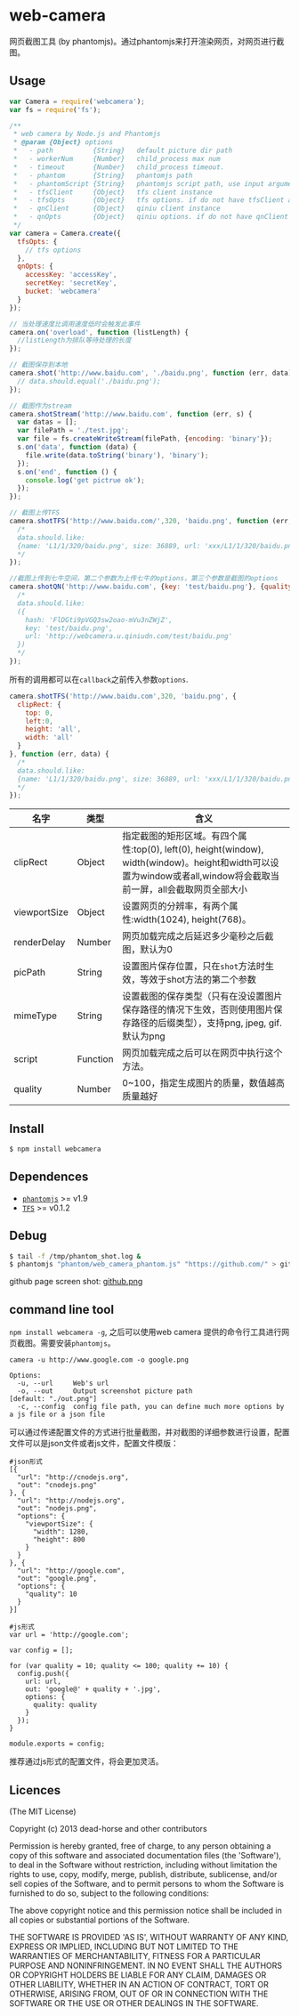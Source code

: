 web-camera
==========

网页截图工具 (by phantomjs)。通过phantomjs来打开渲染网页，对网页进行截图。

## Usage

```js
var Camera = require('webcamera');
var fs = require('fs');

/**
 * web camera by Node.js and Phantomjs
 * @param {Object} options
 *   - path          {String}   default picture dir path
 *   - workerNum     {Number}   child_process max num
 *   - timeout       {Number}   child_process timeout.
 *   - phantom       {String}   phantomjs path
 *   - phantomScript {String}   phantomjs script path, use input arguments as default script
 *   - tfsClient     {Object}   tfs client instance
 *   - tfsOpts       {Object}   tfs options. if do not have tfsClient and tfsOpts, shotTFS become invalid
 *   - qnClient      {Object}   qiniu client instance
 *   - qnOpts        {Object}   qiniu options. if do not have qnClient and qnOpts, shotQN become invalid
 */
var camera = Camera.create({
  tfsOpts: {
    // tfs options
  },
  qnOpts: {
    accessKey: 'accessKey',
    secretKey: 'secretKey',
    bucket: 'webcamera'
  }
});

// 当处理速度比调用速度低时会触发此事件
camera.on('overload', function (listLength) {
  //listLength为排队等待处理的长度
});

// 截图保存到本地
camera.shot('http://www.baidu.com', './baidu.png', function (err, data) {
  // data.should.equal('./baidu.png');
});

// 截图作为stream
camera.shotStream('http://www.baidu.com', function (err, s) {
  var datas = [];
  var filePath = './test.jpg';
  var file = fs.createWriteStream(filePath, {encoding: 'binary'});
  s.on('data', function (data) {
    file.write(data.toString('binary'), 'binary');
  });
  s.on('end', function () {
    console.log('get pictrue ok');
  });
});

// 截图上传TFS
camera.shotTFS('http://www.baidu.com/',320, 'baidu.png', function (err, data) {
  /*
  data.should.like:
  {name: 'L1/1/320/baidu.png', size: 36889, url: 'xxx/L1/1/320/baidu.png'}
  */
});

//截图上传到七牛空间，第二个参数为上传七牛的options，第三个参数是截图的options
camera.shotQN('http://www.baidu.com', {key: 'test/baidu.png'}, {quality: 10}, function (err, data) {
  /*
  data.should.like:
  ({
    hash: 'FlDGti9pVGQ3sw2oao-mVu3nZWjZ',
    key: 'test/baidu.png',
    url: 'http://webcamera.u.qiniudn.com/test/baidu.png'
  })
  */
});
```

所有的调用都可以在`callback`之前传入参数`options`.

```js
camera.shotTFS('http://www.baidu.com',320, 'baidu.png', {
  clipRect: {
    top: 0,
    left:0,
    height: 'all',
    width: 'all'
  }
}, function (err, data) {
  /*
  data.should.like:
  {name: 'L1/1/320/baidu.png', size: 36889, url: 'xxx/L1/1/320/baidu.png'}
  */
});
```

|名字|类型|含义|
|----|----|----|
|clipRect|Object|指定截图的矩形区域。有四个属性:top(0), left(0), height(window), width(window)。height和width可以设置为window或者all,window将会截取当前一屏，all会截取网页全部大小|
|viewportSize|Object|设置网页的分辨率，有两个属性:width(1024), height(768)。|
|renderDelay|Number|网页加载完成之后延迟多少毫秒之后截图，默认为0|
|picPath|String|设置图片保存位置，只在`shot`方法时生效，等效于shot方法的第二个参数|
|mimeType|String|设置截图的保存类型（只有在没设置图片保存路径的情况下生效，否则使用图片保存路径的后缀类型），支持png, jpeg, gif.默认为png|
|script|Function|网页加载完成之后可以在网页中执行这个方法。|
|quality|Number|0~100，指定生成图片的质量，数值越高质量越好|

## Install

```bash
$ npm install webcamera
```

## Dependences
* [`phantomjs`](http://phantomjs.org/) >= v1.9
* [`TFS`](http://github.com/fengmk2/tfs) >= v0.1.2

## Debug

```bash
$ tail -f /tmp/phantom_shot.log &
$ phantomjs "phantom/web_camera_phantom.js" "https://github.com/" > github.png
```

github page screen shot: [github.png](http://nfs.nodeblog.org/b/0/b06ed6be50682731bfae32d79b25894b.png)

## command line tool
`npm install webcamera -g`, 之后可以使用web camera 提供的命令行工具进行网页截图。需要安装`phantomjs`。

```
camera -u http://www.google.com -o google.png

Options:
  -u, --url     Web's url
  -o, --out     Output screenshot picture path                                                  [default: "./out.png"]
  -c, --config  config file path, you can define much more options by a js file or a json file
```

可以通过传递配置文件的方式进行批量截图，并对截图的详细参数进行设置，配置文件可以是json文件或者js文件，配置文件模版：

```
#json形式
[{
  "url": "http://cnodejs.org",
  "out": "cnodejs.png"
}, {
  "url": "http://nodejs.org",
  "out": "nodejs.png",
  "options": {
    "viewportSize": {
      "width": 1280,
      "height": 800
    }
  }
}, {
  "url": "http://google.com",
  "out": "google.png",
  "options": {
    "quality": 10
  }
}]

#js形式
var url = 'http://google.com';

var config = [];

for (var quality = 10; quality <= 100; quality += 10) {
  config.push({
    url: url,
    out: 'google@' + quality + '.jpg',
    options: {
      quality: quality
    }
  });
}

module.exports = config;

```

推荐通过js形式的配置文件，将会更加灵活。

## Licences
(The MIT License)

Copyright (c) 2013 dead-horse and other contributors

Permission is hereby granted, free of charge, to any person obtaining a copy of this software and associated documentation files (the 'Software'), to deal in the Software without restriction, including without limitation the rights to use, copy, modify, merge, publish, distribute, sublicense, and/or sell copies of the Software, and to permit persons to whom the Software is furnished to do so, subject to the following conditions:

The above copyright notice and this permission notice shall be included in all copies or substantial portions of the Software.

THE SOFTWARE IS PROVIDED 'AS IS', WITHOUT WARRANTY OF ANY KIND, EXPRESS OR IMPLIED, INCLUDING BUT NOT LIMITED TO THE WARRANTIES OF MERCHANTABILITY, FITNESS FOR A PARTICULAR PURPOSE AND NONINFRINGEMENT. IN NO EVENT SHALL THE AUTHORS OR COPYRIGHT HOLDERS BE LIABLE FOR ANY CLAIM, DAMAGES OR OTHER LIABILITY, WHETHER IN AN ACTION OF CONTRACT, TORT OR OTHERWISE, ARISING FROM, OUT OF OR IN CONNECTION WITH THE SOFTWARE OR THE USE OR OTHER DEALINGS IN THE SOFTWARE.
